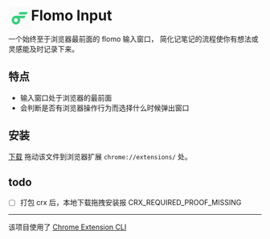 # <img src="public/icons/icon_48.png" width="45" align="left"> Flomo Input

一个始终至于浏览器最前面的 flomo 输入窗口， 简化记笔记的流程使你有想法或灵感能及时记录下来。

## 特点

- 输入窗口处于浏览器的最前面
- 会判断是否有浏览器操作行为而选择什么时候弹出窗口

## 安装

[下载](https://github.com/ejacky/flomo-input/releases/tag/1.0.0) 拖动该文件到浏览器扩展 `chrome://extensions/` 处。

## todo

- [ ] 打包 crx 后，本地下载拖拽安装报 CRX_REQUIRED_PROOF_MISSING

---

该项目使用了 [Chrome Extension CLI](https://github.com/dutiyesh/chrome-extension-cli)

